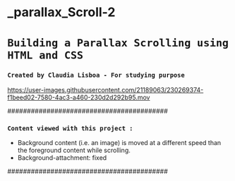 # _parallax_Scroll-2




# `Building a Parallax Scrolling using HTML and CSS`

### `Created by Claudia Lisboa - For studying purpose` 


https://user-images.githubusercontent.com/21189063/230269374-f1beed02-7580-4ac3-a460-230d2d292b95.mov







#########################################

### `Content viewed with this project :`

- Background content (i.e. an image) is moved at a different speed than the foreground content while scrolling.
- Background-attachment: fixed



#########################################
